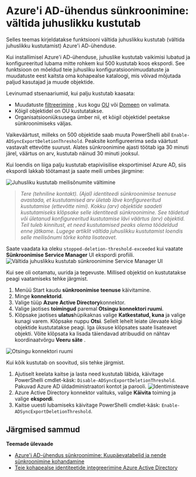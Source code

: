 <properties
   pageTitle="Azure'i AD-ühendus sünkroonimine: vältida juhuslikku kustutab | Microsoft Azure'i"
   description="Selles teemas kirjeldatakse funktsiooni vältida juhuslikku kustutab (vältida juhuslikku kustutamist) Azure'i AD-ühenduse."
   services="active-directory"
   documentationCenter=""
   authors="AndKjell"
   manager="femila"
   editor=""/>

<tags
   ms.service="active-directory"
   ms.devlang="na"
   ms.topic="article"
   ms.tgt_pltfrm="na"
   ms.workload="identity"
   ms.date="09/01/2016"
   ms.author="billmath"/>

# <a name="azure-ad-connect-sync-prevent-accidental-deletes"></a>Azure'i AD-ühendus sünkroonimine: vältida juhuslikku kustutab
Selles teemas kirjeldatakse funktsiooni vältida juhuslikku kustutab (vältida juhuslikku kustutamist) Azure'i AD-ühenduse.

Kui installimisel Azure'i AD-ühenduse, juhuslike kustutab vaikimisi lubatud ja konfigureeritud lubama mitte rohkem kui 500 kustutab koos ekspordi. See funktsioon on mõeldud teie juhusliku konfiguratsioonimuudatuste ja muudatuste eest kaitsta oma kohapealse kataloogi, mis võivad mõjutada paljud kasutajad ja muude objektide.

Levinumad stsenaariumid, kui palju kustutab kaasata:

- Muudatuste [filtreerimine](active-directory-aadconnectsync-configure-filtering.md) , kus kogu [OU](active-directory-aadconnectsync-configure-filtering.md#organizational-unitbased-filtering) või [Domeen](active-directory-aadconnectsync-configure-filtering.md#domain-based-filtering) on valimata.
- Kõigil objektidel on OU kustutatakse.
- Organisatsiooniüksusega ümber nii, et kõigil objektidel peetakse sünkroonimiseks väljas.

Vaikeväärtust, milleks on 500 objektide saab muuta PowerShelli abil `Enable-ADSyncExportDeletionThreshold`. Peaksite konfigureerima seda väärtust vastavalt ettevõtte suurust. Alates sünkroonimine ajasti töötab iga 30 minuti järel, väärtus on arv, kustutab näinud 30 minuti jooksul.

Kui loendis on liiga palju kustutab etapiviisilise eksportimisel Azure AD, siis ekspordi lakkab töötamast ja saate meili umbes järgmine:

![Juhusliku kustutab meilisõnumite vältimine](./media/active-directory-aadconnectsync-feature-prevent-accidental-deletes/email.png)

> *Tere (tehniline kontakt). (Ajal) identiteedi sünkroonimise teenuse avastada, et kustutamised arv ületab läve konfigureeritud kustutamise (ettevõtte nimi). Kokku (arv) objektide saadeti kustutamiseks klõpsake selle identiteedi sünkroonimine. See täidetud või ületanud konfigureeritud kustutamise lävi väärtus (arv) objektid. Teil tuleb kinnitust, et need kustutamised peaks olema töödeldud enne jätkame. Lugege artiklit vältida juhuslikku kustutamist loendis selle meilisõnumi tõrke kohta lisateavet.*

Saate vaadata ka oleku `stopped-deletion-threshold-exceeded` kui vaatate **Sünkroonimise Service Manager** UI ekspordi profiili.
![Vältida juhuslikku kustutab sünkroonimine Service Manager UI](./media/active-directory-aadconnectsync-feature-prevent-accidental-deletes/syncservicemanager.png)

Kui see oli ootamatu, uurida ja tegevuste. Millised objektid on kustutatakse peagi vaatamiseks tehke järgmist.

1. Menüü Start kaudu **sünkroonimise teenuse** käivitamine.
2. Minge **konnektorid**.
3. Valige tüüp **Azure Active Directory**konnektor.
4. Valige jaotises **toimingud** paremal **Otsingu konnektori ruumi**.
5. Klõpsake jaotises **ulatus**hüpikaknas valige **Katkestatud, kuna** ja valige kunagi varem. Klõpsake nuppu **Otsi**. Sellelt lehelt leiate ülevaate kõigi objektide kustutatakse peagi. Iga üksuse klõpsates saate lisateavet objekti. Võite klõpsata ka lisada täiendavad atribuudid on nähtav koordinaatvõrgu **Veeru säte** .

![Otsingu konnektori ruumi](./media/active-directory-aadconnectsync-feature-prevent-accidental-deletes/searchcs.png)

Kui kõik kustutab on soovitud, siis tehke järgmist.

1. Ajutiselt keelata kaitse ja lasta need kustutab läbida, käivitage PowerShelli cmdlet-käsk: `Disable-ADSyncExportDeletionThreshold`. Pakuvad Azure AD üldadministraatori kontot ja parooli.
![Identimisteave](./media/active-directory-aadconnectsync-feature-prevent-accidental-deletes/credentials.png)
2. Azure Active Directory konnektor valituks, valige **Käivita** toiming ja valige **ekspordi**.
3. Kaitse uuesti lubamiseks käivitage PowerShelli cmdlet-käsk: `Enable-ADSyncExportDeletionThreshold`.

## <a name="next-steps"></a>Järgmised sammud

**Teemade ülevaade**

- [Azure'i AD-ühendus sünkroonimine: Kuupäevatabelid ja nende sünkroonimine kohandamine](active-directory-aadconnectsync-whatis.md)
- [Teie kohapealse identiteetide integreerimine Azure Active Directory](active-directory-aadconnect.md)
